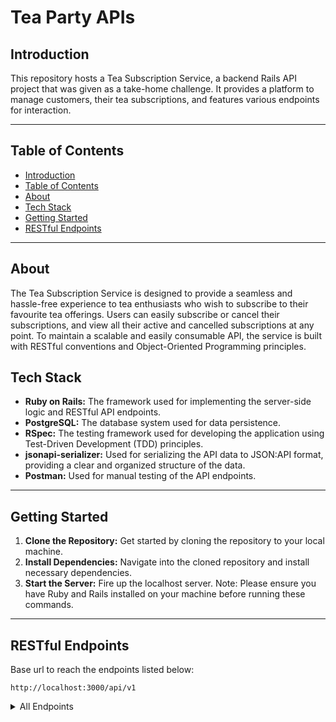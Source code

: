 # Tea Party APIs
## Introduction
This repository hosts a Tea Subscription Service, a backend Rails API project that was given as a take-home challenge. It provides a platform to manage customers, their tea subscriptions, and features various endpoints for interaction.

---
## Table of Contents
- [Introduction](#introduction)
- [Table of Contents](#table-of-contents)
- [About](#about)
- [Tech Stack](#tech-stack)
- [Getting Started](#getting-started)
- [RESTful Endpoints](#restful-endpoints)
---

## About
The Tea Subscription Service is designed to provide a seamless and hassle-free experience to tea enthusiasts who wish to subscribe to their favourite tea offerings. Users can easily subscribe or cancel their subscriptions, and view all their active and cancelled subscriptions at any point. To maintain a scalable and easily consumable API, the service is built with RESTful conventions and Object-Oriented Programming principles.

## Tech Stack
- **Ruby on Rails:** The framework used for implementing the server-side logic and RESTful API endpoints.
- **PostgreSQL:** The database system used for data persistence.
- **RSpec:** The testing framework used for developing the application using Test-Driven Development (TDD) principles.
- **jsonapi-serializer:** Used for serializing the API data to JSON:API format, providing a clear and organized structure of the data.
- **Postman:** Used for manual testing of the API endpoints.
---
## Getting Started
1. **Clone the Repository:** Get started by cloning the repository to your local machine.
2. **Install Dependencies:** Navigate into the cloned repository and install necessary dependencies.
3. **Start the Server:** Fire up the localhost server.
Note: Please ensure you have Ruby and Rails installed on your machine before running these commands.

---
## RESTful Endpoints

Base url to reach the endpoints listed below:
```
http://localhost:3000/api/v1
```

<details close>
<summary> All Endpoints </summary>

### Create a new subscription

```http
POST /subscriptions
```

<details close>
<summary>  Details </summary>
<br>

Request: <br>
```json
{
    "subscription": {
        "title": "Monthly Tea Subscription",
        "price": 15.99,
        "status": "active",
        "frequency": "monthly",
        "customer_id": 1,
        "tea_ids": [1]
    }
}
```

| Code | Description |
| :--- | :--- |
| 201 | `Created` |

Response:

```json

{
    "data": {
        "id": "4",
        "type": "subscription",
        "attributes": {
            "id": 4,
            "title": "Monthly Tea Subscription",
            "price": "15.99",
            "status": "active",
            "frequency": "monthly",
            "customer_id": 1,
            "tea_ids": [
                1
            ]
        }
    }
}
```

| Code | Description |
| :--- | :--- |
| 404 | `NOT FOUND` |

Response:

```json

{
    "error": [
        "title": "NOT FOUND",
        "status": "404"
    ]
}
```

</details>

---

### Cancel a subscription

```http
PUT /subscriptions/:id
```

<details close>
<summary>  Details </summary>
<br>

Request: <br>
```json
{
    "subscription": {
        "status": "cancelled"
    }
}
```

| Code | Description |
| :--- | :--- |
| 204 | `OK` |

Response:

```json
{
    "data": {
        "id": "1",
        "type": "subscription",
        "attributes": {
            "id": 1,
            "title": "Monthly Tea Subscription",
            "price": "15.99",
            "status": "cancelled",
            "frequency": "monthly",
            "customer_id": 1,
            "tea_ids": [
                1,
                2
            ]
        }
    }
}
```

| Code | Description |
| :--- | :--- |
| 404 | `NOT FOUND` |

Response:

```json

{
    "error": [
        "title": "NOT FOUND",
        "status": "404"
    ]
}
```

</details>

---

### Get all of a customer's subscriptions(active or cancelled)

```http
GET /customers/:id/subscriptions
```

<details close>
<summary>  Details </summary>
<br>

Request: <br>
```json
  "customer_id": 1
```

| Code | Description |
| :--- | :--- |
| 200 | `OK` |

Response:

```json
{
    "data": [
        {
            "id": "1",
            "type": "subscription",
            "attributes": {
                "id": 1,
                "title": "Monthly Tea Subscription",
                "price": "15.99",
                "status": "cancelled",
                "frequency": "monthly",
                "customer_id": 1,
                "tea_ids": [
                    1,
                    2
                ]
            }
        },
        {
            "id": "2",
            "type": "subscription",
            "attributes": {
                "id": 2,
                "title": "Monthly Tea Subscription",
                "price": "15.99",
                "status": "cancelled",
                "frequency": "monthly",
                "customer_id": 1,
                "tea_ids": [
                    1,
                    2
                ]
            }
        }, (etc.)
    ]
}
```

</details>

--- 

</details>
</details>
